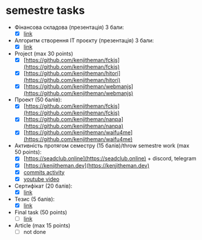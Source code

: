 # semestre tasks

- Фінансова складова (презентація) 3 бали:
    - [x] [link](https://github.com/kenjitheman/uni/blob/main/homeworks/otcr/finance_part.md)
- Алгоритм створення ІТ проєкту (презентація) 3 бали:
    - [x] [link](https://github.com/kenjitheman/uni/blob/main/homeworks/otcr/finance_part.md)
- Project (max 30 points)
    - [x] [https://github.com/kenjitheman/fckjs](https://github.com/kenjitheman/fckjs)
    - [x] [https://github.com/kenjitheman/hitori](https://github.com/kenjitheman/hitori)
    - [x] [https://github.com/kenjitheman/webmanjs](https://github.com/kenjitheman/webmanjs)
- Проект (50 балів):
    - [x] [https://github.com/kenjitheman/fckjs](https://github.com/kenjitheman/fckjs)
    - [x] [https://github.com/kenjitheman/nanpa](https://github.com/kenjitheman/nanpa)
    - [x] [https://github.com/kenjitheman/waifu4me](https://github.com/kenjitheman/waifu4me)
- Активність протягом семестру (15 балів)/throw semestre work (max 50 points):
    - [x] [https://seadclub.online](https://seadclub.online) + discord, telegram
    - [x] [https://kenjitheman.dev](https://kenjitheman.dev)
    - [x] [commits activity](https://github.com/kenjitheman?tab=overview&from=2024-05-01&to=2024-05-14)
    - [x] [youtube video](https://www.youtube.com/channel/UC0djtgWHCyUXhA-F8UXmSMQ)
- Сертифікат (20 балів):
    - [x] [link](https://drive.google.com/file/d/1EK7QJjq1nW2QoKSKyeOkQBLU0S24kU4u/view?usp=sharing)
- Тезис (5 балів):
    - [x] [link](https://telegra.ph/The-Destructiveness-of-Dynamic-Types-in-Programming-A-Software-Entropy-Problem-05-28)
- Final task (50 points)
    - [ ] [link](https://docs.google.com/document/d/1Ii1yQpzs5DWmB1Udho9y9X1Mw8R33v_dQnP1Ny-FWGU/edit)
- Article (max 15 points)
    - [ ] not done

